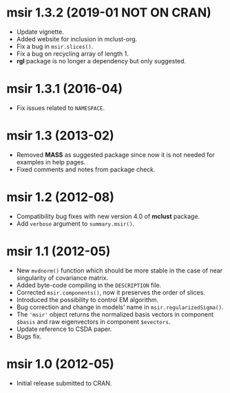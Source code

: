# msir 1.3.2 (2019-01 NOT ON CRAN)

* Update vignette.
* Added website for inclusion in mclust-org.
* Fix a bug in `msir.slices()`.
* Fix a bug on recycling array of length 1.
* **rgl** package is no longer a dependency but only suggested.

# msir 1.3.1 (2016-04)

* Fix issues related to `NAMESPACE`.

# msir 1.3 (2013-02)

* Removed **MASS** as suggested package since now it is not needed for examples in help pages.
* Fixed comments and notes from package check.

# msir 1.2 (2012-08)

* Compatibility bug fixes with new version 4.0 of **mclust** package.
* Add `verbose` argument to `summary.msir()`.

# msir 1.1 (2012-05)

* New `mvdnorm()` function which should be more stable in the case of near singularity of covariance matrix.
* Added byte-code compiling in the `DESCRIPTION` file.
* Corrected `msir.components()`, now it preserves the order of slices.
* Introduced the possibility to control EM algorithm.
* Bug correction and change in models' name in `msir.regularizedSigma()`.
* The `'msir'` object returns the normalized basis vectors in component `$basis` and raw eigenvectors in component `$evectors`.
* Update reference to CSDA paper.
* Bugs fix.

# msir 1.0 (2012-05)

* Initial release submitted to CRAN.
